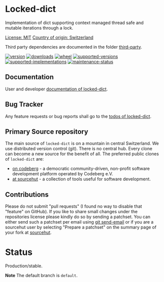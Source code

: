 # Locked-dict

Implementation of dict supporting context managed thread safe and mutable iterations through a lock.

[License: MIT](https://github.com/sthagen/locked-dict/blob/default/LICENSE)
[Country of origin: Switzerland](https://git.sr.ht/~sthagen/locked-dict/tree/default/item/COUNTRY-OF-ORIGIN)

Third party dependencies are documented in the folder [third-party](docs/third-party/README.md).

[![version](https://img.shields.io/pypi/v/locked-dict.svg?style=flat)](https://pypi.python.org/pypi/locked-dict/)
[![downloads](https://static.pepy.tech/badge/locked-dict/month)](https://pepy.tech/project/locked-dict)
[![wheel](https://img.shields.io/pypi/wheel/locked-dict.svg?style=flat)](https://pypi.python.org/pypi/locked-dict/)
[![supported-versions](https://img.shields.io/pypi/pyversions/locked-dict.svg?style=flat)](https://pypi.python.org/pypi/locked-dict/)
[![supported-implementations](https://img.shields.io/pypi/implementation/locked-dict.svg?style=flat)](https://pypi.python.org/pypi/locked-dict/)
[![maintenance-status](https://img.shields.io/github/commit-activity/y/sthagen/locked-dict.svg?style=flat)](https://git.sr.ht/~sthagen/locked-dict/log)

## Documentation

User and developer [documentation of locked-dict](https://codes.dilettant.life/docs/locked-dict).

## Bug Tracker

Any feature requests or bug reports shall go to the [todos of locked-dict](https://todo.sr.ht/~sthagen/locked-dict).

## Primary Source repository

The main source of `locked-dict` is on a mountain in central Switzerland.
We use distributed version control (git).
There is no central hub.
Every clone can become a new source for the benefit of all.
The preferred public clones of `locked-dict` are:

* [on codeberg](https://codeberg.org/sthagen/locked-dict) - a democratic community-driven, non-profit software development platform operated by Codeberg e.V.
* [at sourcehut](https://git.sr.ht/~sthagen/locked-dict) - a collection of tools useful for software development.

## Contributions

Please do not submit "pull requests" (I found no way to disable that "feature" on GitHub).
If you like to share small changes under the repositories license please kindly do so by sending a patchset.
You can either send such a patchset per email using [git send-email](https://git-send-email.io) or 
if you are a sourcehut user by selecting "Prepare a patchset" on the summary page of your fork at [sourcehut](https://git.sr.ht/).

# Status

Production/stable.

**Note** The default branch is `default`.
